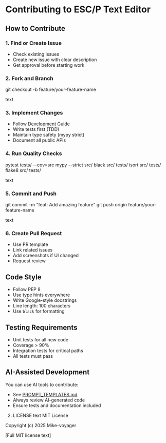 # Contributing to ESC/P Text Editor

## How to Contribute

### 1. Find or Create Issue
- Check existing issues
- Create new issue with clear description
- Get approval before starting work

### 2. Fork and Branch
git checkout -b feature/your-feature-name

text

### 3. Implement Changes
- Follow [Development Guide](docs/DEVELOPMENT.md)
- Write tests first (TDD)
- Maintain type safety (mypy strict)
- Document all public APIs

### 4. Run Quality Checks
pytest tests/ --cov=src
mypy --strict src/
black src/ tests/
isort src/ tests/
flake8 src/ tests/

text

### 5. Commit and Push
git commit -m "feat: Add amazing feature"
git push origin feature/your-feature-name

text

### 6. Create Pull Request
- Use PR template
- Link related issues
- Add screenshots if UI changed
- Request review

## Code Style

- Follow PEP 8
- Use type hints everywhere
- Write Google-style docstrings
- Line length: 100 characters
- Use `black` for formatting

## Testing Requirements

- Unit tests for all new code
- Coverage > 90%
- Integration tests for critical paths
- All tests must pass

## AI-Assisted Development

You can use AI tools to contribute:
- See [PROMPT_TEMPLATES.md](docs/PROMPT_TEMPLATES.md)
- Always review AI-generated code
- Ensure tests and documentation included
2. LICENSE
text
MIT License

Copyright (c) 2025 Mike-voyager

[Full MIT license text]
